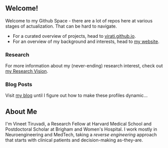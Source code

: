 ## Welcome!

Welcome to my Github Space - there are a lot of repos here at various stages of actualization. That can be hard to navigate.

* For a curated overview of projects, head to [virati.github.io](https://virati.github.io).
* For an overview of my background and interests, head to [my website](https://vineet.tiruvadi.net).

### Research
For more information about my (never-ending) research interest, check out [my Research Vision](RESEARCH.md).

### Blog Posts
Visit [my blog](https://blog.tiruvadi.net) until I figure out how to make these profiles dynamic...

## About Me
I'm Vineet Tiruvadi, a Research Fellow at Harvard Medical School and Postdoctoral Scholar at Brigham and Women's Hospital.
I work mostly in Neuroengineering and MedTech, taking a *reverse engineering* approach that starts with clinical patients and decision-making as-they-are.
